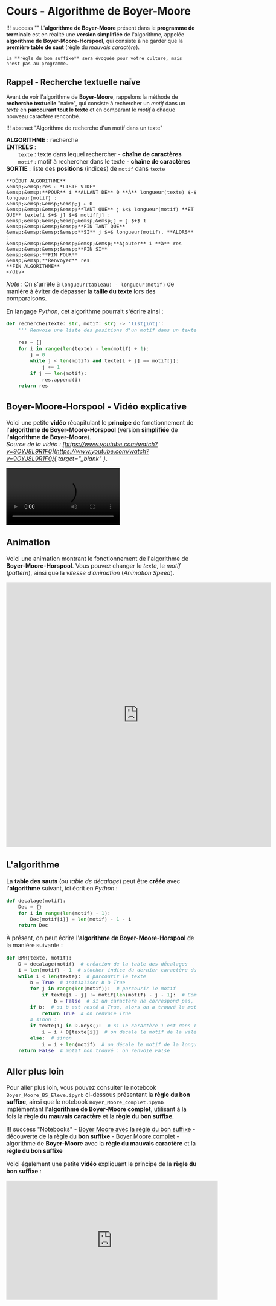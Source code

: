 # Cours - Algorithme de Boyer-Moore

!!! success ""
    L'**algorithme de Boyer-Moore** présent dans le **programme de terminale** est en réalité une **version simplifiée** de l'algorithme, appelée **algorithme de Boyer-Moore-Horspool**, qui consiste à ne garder que la **première table de saut** (règle du *mauvais caractère*).

    La **règle du bon suffixe** sera évoquée pour votre culture, mais n'est pas au programme.

## Rappel - Recherche textuelle naïve

Avant de voir l'algorithme de **Boyer-Moore**, rappelons la méthode de **recherche textuelle** "naïve", qui consiste à rechercher un *motif* dans un *texte* en **parcourant tout le texte** et en comparant le *motif* à chaque nouveau caractère rencontré.

!!! abstract "Algorithme de recherche d'un motif dans un texte"
    <div style="font-size:1.1em">
    **ALGORITHME** : recherche  
    **ENTRÉES** :  
    &emsp;&emsp;`texte` : texte dans lequel rechercher - **chaîne de caractères**  
    &emsp;&emsp;`motif` : motif à rechercher dans le texte - **chaîne de caractères**  
    **SORTIE** : liste des **positions** (indices) de `motif` dans `texte`

    **DÉBUT ALGORITHME**  
    &emsp;&emsp;res ← *LISTE VIDE*  
    &emsp;&emsp;**POUR** i **ALLANT DE** 0 **À** longueur(texte) $-$ longueur(motif) :  
    &emsp;&emsp;&emsp;&emsp;j ← 0  
    &emsp;&emsp;&emsp;&emsp;**TANT QUE** j $<$ longueur(motif) **ET QUE** texte[i $+$ j] $=$ motif[j] :    
    &emsp;&emsp;&emsp;&emsp;&emsp;&emsp;j ← j $+$ 1  
    &emsp;&emsp;&emsp;&emsp;**FIN TANT QUE**  
    &emsp;&emsp;&emsp;&emsp;**SI** j $=$ longueur(motif), **ALORS** :  
    &emsp;&emsp;&emsp;&emsp;&emsp;&emsp;**Ajouter** i **à** res  
    &emsp;&emsp;&emsp;&emsp;**FIN SI**  
    &emsp;&emsp;**FIN POUR**  
    &emsp;&emsp;**Renvoyer** res  
    **FIN ALGORITHME**
    </div>

*Note* : On s'arrête à `longueur(tableau) - longueur(motif)` de manière à éviter de dépasser la **taille du texte** lors des comparaisons.

En langage *Python*, cet algorithme pourrait s'écrire ainsi :

```python
def recherche(texte: str, motif: str) -> 'list[int]':
    ''' Renvoie une liste des positions d'un motif dans un texte. '''
    
    res = []
    for i in range(len(texte) - len(motif) + 1):
        j = 0
        while j < len(motif) and texte[i + j] == motif[j]:
            j += 1
        if j == len(motif):
            res.append(i)
    return res
```

## Boyer-Moore-Horspool - Vidéo explicative

Voici une petite **vidéo** récapitulant le **principe** de fonctionnement de l'**algorithme de Boyer-Moore-Horspool** (version **simplifiée** de l'**algorithme de Boyer-Moore**).  
*Source de la vidéo : [https://www.youtube.com/watch?v=9OYJ8L9R1F0](https://www.youtube.com/watch?v=9OYJ8L9R1F0){ target="_blank" }*.

![type:video](src/video_BMH.mp4)

## Animation

Voici une animation montrant le fonctionnement de l'algorithme de **Boyer-Moore-Horspool**.
Vous pouvez changer le *texte*, le *motif* (*pattern*), ainsi que la *vitesse d'animation* (*Animation Speed*).

<embed type="text/html" src="https://cmps-people.ok.ubc.ca/ylucet/DS/BoyerMoore.html" width="700" height="700"> 

## L'algorithme

La **table des sauts** (ou *table de décalage*) peut être **créée** avec l'**algorithme** suivant, ici écrit en *Python* :

```python
def decalage(motif):
    Dec = {}
    for i in range(len(motif) - 1):
        Dec[motif[i]] = len(motif) - 1 - i
    return Dec
```

À présent, on peut écrire l'**algorithme de Boyer-Moore-Horspool** de la manière suivante :

```python
def BMH(texte, motif):
    D = decalage(motif)  # création de la table des décalages
    i = len(motif) - 1  # stocker indice du dernier caractère du motif
    while i < len(texte):  # parcourir le texte
        b = True  # initialiser b à True
        for j in range(len(motif)):  # parcourir le motif
            if texte[i - j] != motif[len(motif) - j - 1]:  # Comparer un caractère du motif avec un caractère du texte
                b = False  # si un caractère ne correspond pas, b passe à False
        if b:  # si b est resté à True, alors on a trouvé le motif
            return True  # on renvoie True
        # sinon :
        if texte[i] in D.keys():  # si le caractère i est dans le motif
            i = i + D[texte[i]]  # on décale le motif de la valeur (de la table de sauts D) associée au caractère présent à l'indice i du texte
        else:  # sinon
            i = i + len(motif)  # on décale le motif de la longueur du texte
    return False  # motif non trouvé : on renvoie False
```

## Aller plus loin

Pour aller plus loin, vous pouvez consulter le notebook `Boyer_Moore_BS_Eleve.ipynb` ci-dessous présentant la **règle du bon suffixe**, ainsi que le notebook `Boyer_Moore_complet.ipynb` implémentant l'**algorithme de Boyer-Moore complet**, utilisant à la fois la **règle du mauvais caractère** et la **règle du bon suffixe**.

!!! success "Notebooks"
    - [Boyer Moore avec la règle du bon suffixe](https://capytale2.ac-paris.fr/web/c/c676-5756802) - découverte de la règle du **bon suffixe**
    - [Boyer Moore complet](https://capytale2.ac-paris.fr/web/c/f0a8-5756846) - algorithme de **Boyer-Moore** avec la **règle du mauvais caractère** et la **règle du bon suffixe**

Voici également une petite **vidéo** expliquant le principe de la **règle du bon suffixe** :

<iframe width="560" height="315" src="https://www.youtube.com/embed/YGejqMcfu98?si=GYhF6-mvBowpg-j1" title="YouTube video player" frameborder="0" allow="accelerometer; autoplay; clipboard-write; encrypted-media; gyroscope; picture-in-picture; web-share" referrerpolicy="strict-origin-when-cross-origin" allowfullscreen></iframe>